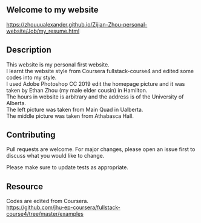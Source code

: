 ## Welcome to my website
https://zhouuualexander.github.io/Zijian-Zhou-personal-website/Job/my_resume.html
## Description
This website is my personal first website.<br>
I learnt the website style from Coursera fullstack-course4 and edited some codes into my style.<br>
I used Adobe Photoshop CC 2019 edit the homepage picture and it was taken by Ethan Zhou (my male elder cousin) in Hamilton.<br>
The hours in website is arbitrary and the address is of the University of Alberta.<br>
The left picture was taken from Main Quad in Ualberta.<br>
The middle picture was taken from Athabasca Hall.

## Contributing
Pull requests are welcome. For major changes, please open an issue first to discuss what you would like to change.

Please make sure to update tests as appropriate.

## Resource
Codes are edited from Coursera.<br>
https://github.com/jhu-ep-coursera/fullstack-course4/tree/master/examples

